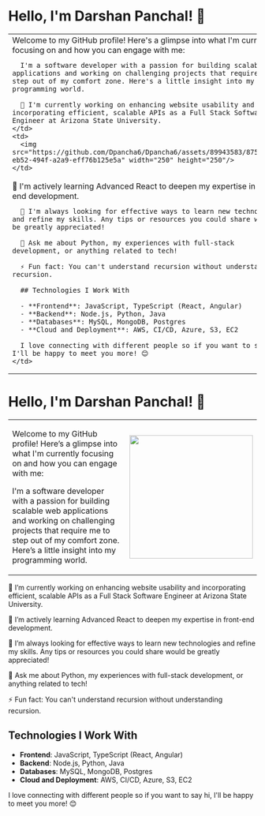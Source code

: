 # Hello, I'm Darshan Panchal! 👋

<table>
  <tr>
    <td>
      Welcome to my GitHub profile! Here's a glimpse into what I'm currently focusing on and how you can engage with me:

      I'm a software developer with a passion for building scalable web applications and working on challenging projects that require me to step out of my comfort zone. Here's a little insight into my programming world.

      🔭 I'm currently working on enhancing website usability and incorporating efficient, scalable APIs as a Full Stack Software Engineer at Arizona State University.
    </td>
    <td>
      <img src="https://github.com/Dpancha6/Dpancha6/assets/89943583/8757bcef-eb52-494f-a2a9-eff76b125e5a" width="250" height="250"/>
    </td>
  </tr>
  <tr>
    <td colspan="2">
      🌱 I'm actively learning Advanced React to deepen my expertise in front-end development.

      🤔 I'm always looking for effective ways to learn new technologies and refine my skills. Any tips or resources you could share would be greatly appreciated!

      💬 Ask me about Python, my experiences with full-stack development, or anything related to tech!

      ⚡ Fun fact: You can't understand recursion without understanding recursion.

      ## Technologies I Work With

      - **Frontend**: JavaScript, TypeScript (React, Angular)
      - **Backend**: Node.js, Python, Java
      - **Databases**: MySQL, MongoDB, Postgres
      - **Cloud and Deployment**: AWS, CI/CD, Azure, S3, EC2

      I love connecting with different people so if you want to say hi, I'll be happy to meet you more! 😊
    </td>
  </tr>
</table>



# Hello, I'm Darshan Panchal! 👋

<table>
<tr>
<td>

Welcome to my GitHub profile! Here’s a glimpse into what I'm currently focusing on and how you can engage with me:

I'm a software developer with a passion for building scalable web applications 
and working on challenging projects that require me to step out of my comfort zone. 
Here’s a little insight into my programming world.
</td>
<td>

<img src="https://github.com/Dpancha6/Dpancha6/assets/89943583/8757bcef-eb52-494f-a2a9-eff76b125e5a" width="250" height="250"/>

</td>
</tr>
</table>
🔭 I’m currently working on enhancing website usability and incorporating 
efficient, scalable APIs as a Full Stack Software Engineer at Arizona State University.

🌱 I’m actively learning Advanced React to deepen my expertise in front-end development.

🤔 I’m always looking for effective ways to learn new technologies and refine my skills. 
Any tips or resources you could share would be greatly appreciated!

💬 Ask me about Python, my experiences with full-stack development, or anything related to tech!

⚡ Fun fact: You can't understand recursion without understanding recursion.

## Technologies I Work With
- **Frontend**: JavaScript, TypeScript (React, Angular)
- **Backend**: Node.js, Python, Java
- **Databases**: MySQL, MongoDB, Postgres
- **Cloud and Deployment**: AWS, CI/CD, Azure, S3, EC2

I love connecting with different people so if you want to say hi, I'll be happy to meet you more! 😊
</td>
</tr>

